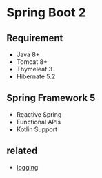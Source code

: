 # Spring Boot 2

## Requirement
* Java 8+
* Tomcat 8+
* Thymeleaf 3
* Hibernate 5.2

## Spring Framework 5
* Reactive Spring
* Functional APIs
* Kotlin Support

## related
* [logging](/mib/spring/logging)
